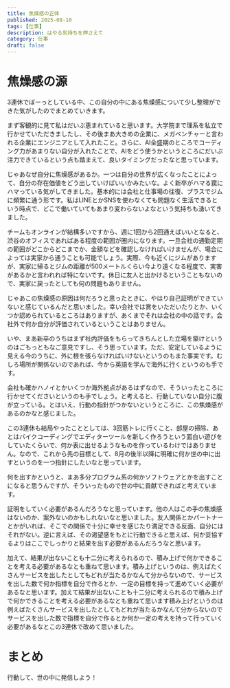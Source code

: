 ```yaml
---
title: 焦燥感の正体
published: 2025-08-10
tags: [仕事]
description: はやる気持ちを押さえて
category: 仕事
draft: false
---
```

# 焦燥感の源
3連休でぼーっとしている中、この自分の中にある焦燥感について少し整理ができた気がしたのでまとめていきます。

まず客観的に見て私はだいぶ恵まれていると思います。大学院まで理系を私立で行かせていただきましたし、その後まあ大きめの企業に、メガベンチャーと言われる企業にエンジニアとして入れたこと。さらに、AI全盛期のところでコーディング力があまりない自分が入れたことで、AIをどう使うかというところにだいぶ注力できているという点も踏まえて、良いタイミングだったなと思っています。

じゃあなぜ自分に焦燥感があるか。一つは自分の世界が広くなったことによって、自分の存在価値をどう出していけばいいかみたいな。よく新卒がハマる罠にハマっている気がしてきました。基本的には会社と仕事場の往復、プラスでジムに頻繁に通う形です。私はLINEとかSNSを使わなくても問題なく生活できるという時点で、どこで働いていてもあまり変わらないよなという気持ちも湧いてきました。

チームもオンラインが結構多いですから、週に1回から2回通えばいいとなると、渋谷のオフィスであればある程度の範囲が圏内になります。一旦会社の通勤定期の範囲がどこからどこまでか、金額などを確認しなければいけませんが、場合によっては実家から通うことも可能でしょう。実際、今も近くにジムがありますが、実家に帰るとジムの距離が500メートルくらい今より遠くなる程度で、実害があるかと言われれば特にないです。休日に友人と出かけるということもないので、実家に戻ったとしても何の問題もありません。

じゃあこの焦燥感の原因は何だろうと思ったときに、やはり自己証明ができていないと感じているんだと思いました。幸い会社では賞をいただいたりとか、いくつか認められているところはありますが、あくまでそれは会社の中の話です。会社外で何か自分が評価されているということはありません。

いや、まあ新卒のうちはまず社内評価をもらってきちんとした立場を築けというのはごもっともなご意見ですし、そう思っています。ただ、安定しているように見える今のうちに、外に根を張らなければいけないというのもまた事実です。むしろ場所が関係ないのであれば、今から英語を学んで海外に行くというのも手です。

会社も確かハノイとかいくつか海外拠点があるはずなので、そういったところに行かせてくださいというのも手でしょう。と考えると、行動していない自分に腹が立っている。とはいえ、行動の指針がつかないというところに、この焦燥感があるのかなと感じました。

この3連休も結局やったこととしては、3回筋トレに行くこと、部屋の掃除、あとはバイクコーディングでエディターツールを新しく作ろうという面白い遊びをしていたくらいで、何か表に出せるようなものを作っているわけではありません。なので、これから先の目標として、8月の後半以降に明確に何か世の中に出すというのを一つ指針にしたいなと思っています。

何を出すかというと、まあ多分プログラム系の何かソフトウェアとかを出すことになると思うんですが、そういったもので世の中に貢献できればと考えています。

証明をしていく必要があるんだろうなと思っています。他の人はこの手の焦燥感はないのか、案外ないのかもしれないなと思いました。友人関係とかパートナーとかがいれば、そこでの関係で十分に幸せを感じたり満足できる反面、自分にはそれがない。逆に言えば、その渇望感をもとに行動できると思えば、何か妥協するよりはここでしっかりと結果を出す必要があるんだろうなと思います。

加えて、結果が出ないことも十二分に考えられるので、積み上げで何かできることを考える必要があるなとも重ねて思います。積み上げというのは、例えばたくさんサービスを出したとしてもどれが当たるかなんて分からないので、サービスを出した数で何か指標を自分で作るとか、一定の目標を持って進めていく必要があるなと思います。加えて結果が出ないことも十二分に考えられるので積み上げで何かできることを考える必要があるなとも重ねて思います積み上げというのは例えばたくさんサービスを出したとしてもどれが当たるかなんて分からないのでサービスを出した数で指標を自分で作るとか何か一定の考えを持って行っていく必要があるなとこの3連休で改めて思いました。

# まとめ

行動して、世の中に発信しよう！
